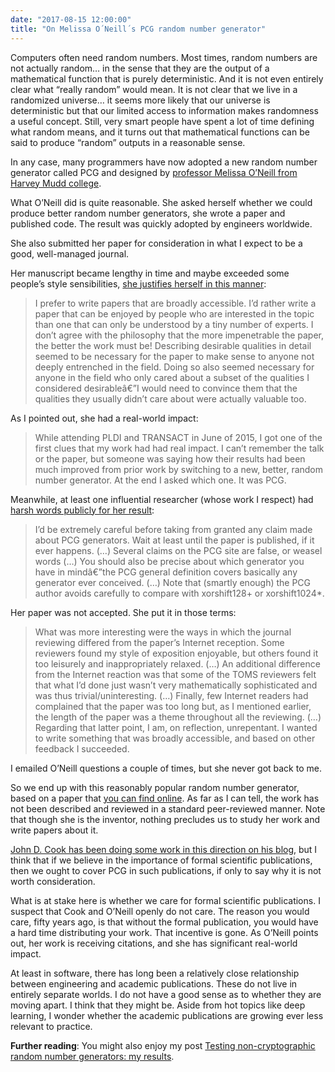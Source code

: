 ```yaml
---
date: "2017-08-15 12:00:00"
title: "On Melissa O´Neill´s PCG random number generator"
---
```




Computers often need random numbers. Most times, random numbers are not actually random&hellip; in the sense that they are the output of a mathematical function that is purely deterministic. And it is not even entirely clear what &ldquo;really random&rdquo; would mean. It is not clear that we live in a randomized universe&hellip; it seems more likely that our universe is deterministic but that our limited access to information makes randomness a useful concept. Still, very smart people have spent a lot of time defining what random means, and it turns out that mathematical functions can be said to produce &ldquo;random&rdquo; outputs in a reasonable sense.

In any case, many programmers have now adopted a new random number generator called PCG and designed by [professor Melissa O&rsquo;Neill from Harvey Mudd college](https://www.cs.hmc.edu/~oneill/index.html).

What O&rsquo;Neill did is quite reasonable. She asked herself whether we could produce better random number generators, she wrote a paper and published code. The result was quickly adopted by engineers worldwide.

She also submitted her paper for consideration in what I expect to be a good, well-managed journal.

Her manuscript became lengthy in time and maybe exceeded some people&rsquo;s style sensibilities, [she justifies herself in this manner](http://www.pcg-random.org/posts/history-of-the-pcg-paper.html):

>I prefer to write papers that are broadly accessible. I&rsquo;d rather write a paper that can be enjoyed by people who are interested in the topic than one that can only be understood by a tiny number of experts. I don&rsquo;t agree with the philosophy that the more impenetrable the paper, the better the work must be! Describing desirable qualities in detail seemed to be necessary for the paper to make sense to anyone not deeply entrenched in the field. Doing so also seemed necessary for anyone in the field who only cared about a subset of the qualities I considered desirableâ€”I would need to convince them that the qualities they usually didn&rsquo;t care about were actually valuable too.



As I pointed out, she had a real-world impact:

>While attending PLDI and TRANSACT in June of 2015, I got one of the first clues that my work had had real impact. I can&rsquo;t remember the talk or the paper, but someone was saying how their results had been much improved from prior work by switching to a new, better, random number generator. At the end I asked which one. It was PCG.



Meanwhile, at least one influential researcher (whose work I respect) had [harsh words publicly for her result](https://v8project.blogspot.ca/2015/12/theres-mathrandom-and-then-theres.html?showComment=1452592903162#c1549004517443909784):

>I&rsquo;d be extremely careful before taking from granted any claim made about PCG generators. Wait at least until the paper is published, if it ever happens. (&hellip;) Several claims on the PCG site are false, or weasel words (&hellip;) You should also be precise about which generator you have in mindâ€”the PCG general definition covers basically any generator ever conceived. (&hellip;) Note that (smartly enough) the PCG author avoids carefully to compare with xorshift128+ or xorshift1024*.



Her paper was not accepted. She put it in those terms:

> What was more interesting were the ways in which the journal reviewing differed from the paper&rsquo;s Internet reception. Some reviewers found my style of exposition enjoyable, but others found it too leisurely and inappropriately relaxed. (&hellip;) An additional difference from the Internet reaction was that some of the TOMS reviewers felt that what I&rsquo;d done just wasn&rsquo;t very mathematically sophisticated and was thus trivial/uninteresting. (&hellip;) Finally, few Internet readers had complained that the paper was too long but, as I mentioned earlier, the length of the paper was a theme throughout all the reviewing. (&hellip;) Regarding that latter point, I am, on reflection, unrepentant. I wanted to write something that was broadly accessible, and based on other feedback I succeeded.


I emailed O&rsquo;Neill questions a couple of times, but she never got back to me.

So we end up with this reasonably popular random number generator, based on a paper that [you can find online](http://www.pcg-random.org/pdf/hmc-cs-2014-0905.pdf). As far as I can tell, the work has not been described and reviewed in a standard peer-reviewed manner. Note that though she is the inventor, nothing precludes us to study her work and write papers about it.

[John D. Cook has been doing some work in this direction on his blog](https://www.johndcook.com/blog/2017/08/14/testing-rngs-with-practrand/), but I think that if we believe in the importance of formal scientific publications, then we ought to cover PCG in such publications, if only to say why it is not worth consideration.

What is at stake here is whether we care for formal scientific publications. I suspect that Cook and O&rsquo;Neill openly do not care. The reason you would care, fifty years ago, is that without the formal publication, you would have a hard time distributing your work. That incentive is gone. As O&rsquo;Neill points out, her work is receiving citations, and she has significant real-world impact.

At least in software, there has long been a relatively close relationship between engineering and academic publications. These do not live in entirely separate worlds. I do not have a good sense as to whether they are moving apart. I think that they might be. Aside from hot topics like deep learning, I wonder whether the academic publications are growing ever less relevant to practice.

__Further reading__: You might also enjoy my post [Testing non-cryptographic random number generators: my results](/lemire/blog/2017/08/22/testing-non-cryptographic-random-number-generators-my-results/).

